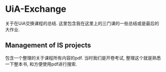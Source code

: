 # UiA-Exchange

关于在UiA交换课程的总结. 这里包含我在这里上的三门课的一些总结或是最后的大作业.

## Management of IS projects

包含一个整理的关于课程所有内容的pdf. 
当时我们是开卷考试, 整理这个就是熟悉一下整本书, 和方便使用pdf进行搜索.
